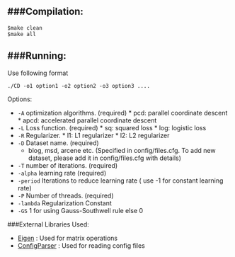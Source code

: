 ###Compilation:
---
```shell
$make clean
$make all
```

###Running:
---
Use following format
```shell
./CD -o1 option1 -o2 option2 -o3 option3 .... 
```
Options:
* `-A` optimization algorithms. (required)
      * pcd: parallel coordinate descent
      * apcd: accelerated parallel coordinate descent
* `-L` Loss function. (required)
      * sq: squared loss
      * log: logistic loss
* `-R` Regularizer.
      * l1: L1 regularizer
      * l2: L2 regularizer
* `-D` Dataset name. (required)
    * blog, msd, arcene etc. (Specified in config/files.cfg. To add new dataset, please add it in config/files.cfg with details)
* `-T` number of iterations. (required)
* `-alpha`  learning rate (required)
* `-period` Iterations to reduce learning rate ( use -1 for constant learning rate)
* `-P`      Number of threads. (required)
* `-lambda` Regularization Constant
* `-GS`      1 for using Gauss-Southwell rule else 0


###External Libraries Used:
* [Eigen](http://eigen.tuxfamily.org/index.php?title=Main_Page) : Used for matrix operations
* [ConfigParser](http://www.adp-gmbh.ch/cpp/config_file.html) : Used for reading config files

